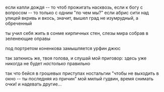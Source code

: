 если капли дождя -- то чтоб прожигать насквозь,
если к богу с вопросом --
то только с одним "по чем мы?"
если абрис сити над улицей вкривь и вкось,
значит, вышел град не изумрудный, а обреченный

ты учил себя жить в сонме кирпичных стен,
слезы мира собрав в зеленеющие оправы

под портретом коненкова замышляется урфин джюс

так заткнись же, твоя голова, и
слушай мой приговор:
здесь уже никогда не будет *настолько* правильно

так что бейся в грошевых приступах ностальгии
"чтобы не выходить в окно -- ты последняя из причин"
мой милый гудвин,
время снимать очки!
и надевать другие...
